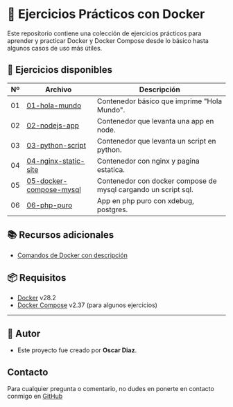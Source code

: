 # 🐳 Ejercicios Prácticos con Docker

Este repositorio contiene una colección de ejercicios prácticos para aprender y practicar Docker y Docker Compose desde lo básico hasta algunos casos de uso más útiles.

## 📂 Ejercicios disponibles

| Nº | Archivo | Descripción |
|----|---------|-------------|
| 01 | [01-hola-mundo](./01-hola-mundo/) | Contenedor básico que imprime "Hola Mundo".
| 02 | [02-nodejs-app](./02-nodejs-app/) | Contenedor que levanta una app en node.
| 03 | [03-python-script](./03-python-script/) | Contenedor que levanta un script en python.
| 04 | [04-nginx-static-site](./04-nginx-static-site/) | Contenedor con nginx y pagina estatica.
| 05 | [05-docker-compose-mysql](./05-docker-compose-mysql/) | Contenedor con docker compose de mysql cargando un script sql.
| 06 | [06-php-puro](./06-php-puro/) | App en php puro con xdebug, postgres.

## 📚 Recursos adicionales

- [Comandos de Docker con descripción](./COMANDOS.md)

## 📦 Requisitos

- [Docker](https://www.docker.com/) v28.2
- [Docker Compose](https://docs.docker.com/compose/install/) v2.37 (para algunos ejercicios)

---

## 🙌 Autor

- Este proyecto fue creado por **Oscar Diaz**.

## Contacto

Para cualquier pregunta o comentario, no dudes en ponerte en contacto conmigo en [GitHub](https://github.com/oscarock17)
